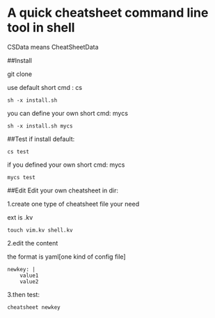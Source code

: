 A quick cheatsheet command line tool in shell
===========================================

CSData means CheatSheetData

##Install

git clone 

use default short cmd : cs

    sh -x install.sh

you can define your own short cmd: mycs

    sh -x install.sh mycs

##Test
if install default:

    cs test
    
if you defined your own short cmd: mycs

    mycs test


##Edit
Edit your own cheatsheet in dir:

1.create one type of cheatsheet file your need

  ext is .kv

    touch vim.kv shell.kv

2.edit the content
  
  the format is yaml[one kind of config file]

    newkey: |
        value1
        value2

3.then test:

    cheatsheet newkey



